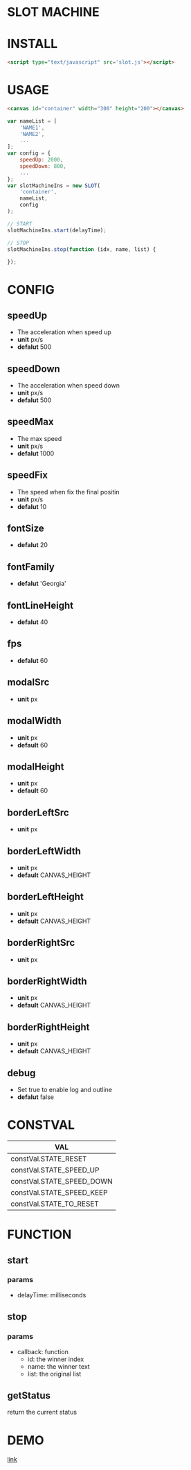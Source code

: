# SLOT MACHINE

# INSTALL
```html
<script type="text/javascript" src='slot.js'></script>
```

# USAGE
```html
<canvas id="container" width="300" height="200"></canvas>
```
```js
var nameList = [
    'NAME1',
    'NAME2',
    ...
];
var config = {
    speedUp: 2000,
    speedDown: 800,
    ...
};
var slotMachineIns = new SLOT(
    'container',
    nameList,
    config
);

// START
slotMachineIns.start(delayTime);

// STOP
slotMachineIns.stop(function (idx, name, list) {
    
});
```

# CONFIG

## speedUp
- The acceleration when speed up
- **unit** px/s
- **defalut** 500

## speedDown
- The acceleration when speed down
- **unit** px/s
- **defalut** 500

## speedMax
- The max speed
- **unit** px/s
- **defalut** 1000

## speedFix
- The speed when fix the final positin
- **unit** px/s
- **defalut** 10

## fontSize
- **defalut** 20

## fontFamily
- **defalut** 'Georgia'

## fontLineHeight
- **defalut** 40

## fps
- **defalut** 60

## modalSrc
- **unit** px

## modalWidth
- **unit** px
- **default** 60

## modalHeight
- **unit** px
- **default** 60

## borderLeftSrc
- **unit** px

## borderLeftWidth
- **unit** px
- **default** CANVAS_HEIGHT

## borderLeftHeight
- **unit** px
- **default** CANVAS_HEIGHT

## borderRightSrc
- **unit** px

## borderRightWidth
- **unit** px
- **default** CANVAS_HEIGHT

## borderRightHeight
- **unit** px
- **default** CANVAS_HEIGHT

## debug
- Set true to enable log and outline
- **defalut** false

# CONSTVAL

VAL | 
---| 
constVal.STATE_RESET | 
constVal.STATE_SPEED_UP | 
constVal.STATE_SPEED_DOWN | 
constVal.STATE_SPEED_KEEP | 
constVal.STATE_TO_RESET | 

# FUNCTION

## start

### params

- delayTime: milliseconds 

## stop

### params

- callback: function
    - id: the winner index
    - name: the winner text
    - list: the original list

## getStatus

return the current status

# DEMO
[link](http://htmlpreview.github.io/?https://github.com/leojin/Canvas-Slot-Machine/blob/master/index.html)
